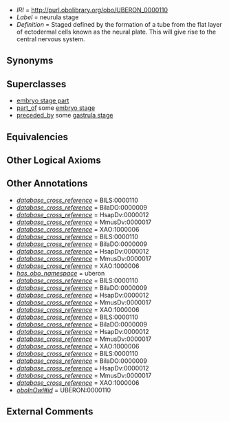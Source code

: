  * *IRI* = http://purl.obolibrary.org/obo/UBERON_0000110
 * *Label* = neurula stage
 * *Definition* = Staged defined by the formation of a tube from the flat layer of ectodermal cells known as the neural plate. This will give rise to the central nervous system.

## Synonyms


## Superclasses

 * [embryo stage part](../../UBERON/67/UBERON_0000067.md)
 * [part_of](../../BFO/50/BFO_0000050.md) some [embryo stage](../../UBERON/68/UBERON_0000068.md)
 * [preceded_by](../../BFO/62/BFO_0000062.md) some [gastrula stage](../../UBERON/09/UBERON_0000109.md)

## Equivalencies


## Other Logical Axioms


## Other Annotations

 * *[database_cross_reference](../../ef/oboInOwl#hasDbXref.md)* = BILS:0000110
 * *[database_cross_reference](../../ef/oboInOwl#hasDbXref.md)* = BilaDO:0000009
 * *[database_cross_reference](../../ef/oboInOwl#hasDbXref.md)* = HsapDv:0000012
 * *[database_cross_reference](../../ef/oboInOwl#hasDbXref.md)* = MmusDv:0000017
 * *[database_cross_reference](../../ef/oboInOwl#hasDbXref.md)* = XAO:1000006
 * *[database_cross_reference](../../ef/oboInOwl#hasDbXref.md)* = BILS:0000110
 * *[database_cross_reference](../../ef/oboInOwl#hasDbXref.md)* = BilaDO:0000009
 * *[database_cross_reference](../../ef/oboInOwl#hasDbXref.md)* = HsapDv:0000012
 * *[database_cross_reference](../../ef/oboInOwl#hasDbXref.md)* = MmusDv:0000017
 * *[database_cross_reference](../../ef/oboInOwl#hasDbXref.md)* = XAO:1000006
 * *[has_obo_namespace](../../ce/oboInOwl#hasOBONamespace.md)* = uberon
 * *[database_cross_reference](../../ef/oboInOwl#hasDbXref.md)* = BILS:0000110
 * *[database_cross_reference](../../ef/oboInOwl#hasDbXref.md)* = BilaDO:0000009
 * *[database_cross_reference](../../ef/oboInOwl#hasDbXref.md)* = HsapDv:0000012
 * *[database_cross_reference](../../ef/oboInOwl#hasDbXref.md)* = MmusDv:0000017
 * *[database_cross_reference](../../ef/oboInOwl#hasDbXref.md)* = XAO:1000006
 * *[database_cross_reference](../../ef/oboInOwl#hasDbXref.md)* = BILS:0000110
 * *[database_cross_reference](../../ef/oboInOwl#hasDbXref.md)* = BilaDO:0000009
 * *[database_cross_reference](../../ef/oboInOwl#hasDbXref.md)* = HsapDv:0000012
 * *[database_cross_reference](../../ef/oboInOwl#hasDbXref.md)* = MmusDv:0000017
 * *[database_cross_reference](../../ef/oboInOwl#hasDbXref.md)* = XAO:1000006
 * *[database_cross_reference](../../ef/oboInOwl#hasDbXref.md)* = BILS:0000110
 * *[database_cross_reference](../../ef/oboInOwl#hasDbXref.md)* = BilaDO:0000009
 * *[database_cross_reference](../../ef/oboInOwl#hasDbXref.md)* = HsapDv:0000012
 * *[database_cross_reference](../../ef/oboInOwl#hasDbXref.md)* = MmusDv:0000017
 * *[database_cross_reference](../../ef/oboInOwl#hasDbXref.md)* = XAO:1000006
 * *[oboInOwl#id](../../id/oboInOwl#id.md)* = UBERON:0000110

## External Comments

